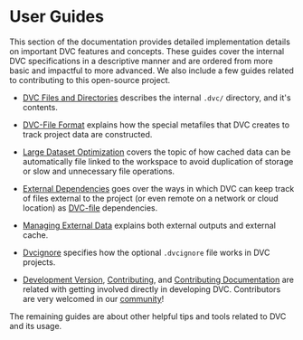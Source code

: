 # User Guides

This section of the documentation provides detailed implementation details on
important DVC features and concepts. These guides cover the internal DVC
specifications in a descriptive manner and are ordered from more basic and
impactful to more advanced. We also include a few guides related to contributing
to this open-source project.

- [DVC Files and Directories](/doc/user-guide/dvc-files-and-directories)
  describes the internal `.dvc/` directory, and it's contents.

- [DVC-File Format](/doc/user-guide/dvc-file-format) explains how the special
  metafiles that DVC creates to track <abbr>project</abbr> data are constructed.

- [Large Dataset Optimization](/doc/user-guide/large-dataset-optimization)
  covers the topic of how cached data can be automatically file linked to the
  workspace to avoid duplication of storage or slow and unnecessary file
  operations.

- [External Dependencies](/doc/user-guide/external-dependencies) goes over the
  ways in which DVC can keep track of files external to the project (or even
  remote on a network or cloud location) as
  [DVC-file](/doc/user-guide/dvc-files-and-directories) dependencies.

- [Managing External Data](/doc/user-guide/external-outputs) explains both
  external outputs and external <abbr>cache</abbr>.

- [Dvcignore](/doc/user-guide/dvcignore) specifies how the optional `.dvcignore`
  file works in DVC projects.

- [Development Version](/doc/user-guide/development),
  [Contributing](/doc/user-guide/contributing), and
  [Contributing Documentation](/doc/user-guide/contributing-documentation) are
  related with getting involved directly in developing DVC. Contributors are
  very welcomed in our [community](/support)!

The remaining guides are about other helpful tips and tools related to DVC and
its usage.
